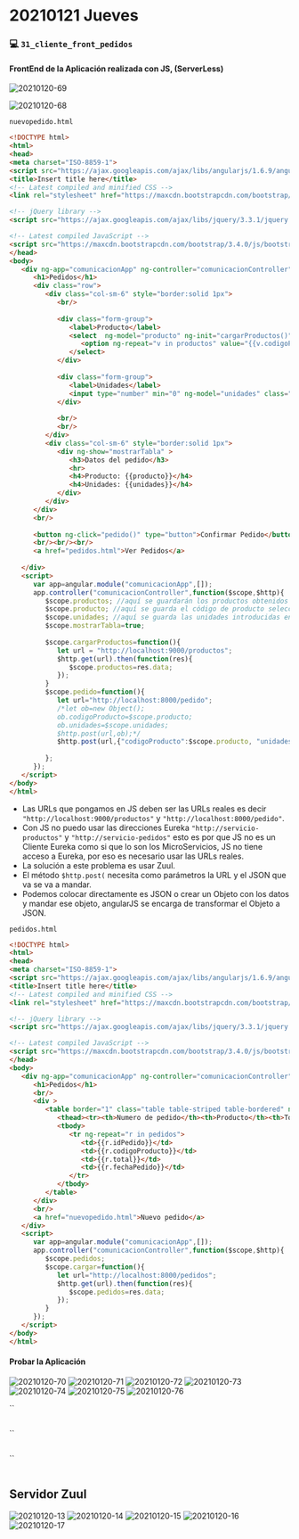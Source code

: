 # 20210121 Jueves

### :computer: `31_cliente_front_pedidos`
#### FrontEnd de la Aplicación realizada con JS, (ServerLess)

![20210120-69](images2/20210120-69.png)

![20210120-68](images2/20210120-68.png)


`nuevopedido.html`

```html
<!DOCTYPE html>
<html>
<head>
<meta charset="ISO-8859-1">
<script src="https://ajax.googleapis.com/ajax/libs/angularjs/1.6.9/angular.min.js"></script>
<title>Insert title here</title>
<!-- Latest compiled and minified CSS -->
<link rel="stylesheet" href="https://maxcdn.bootstrapcdn.com/bootstrap/3.4.0/css/bootstrap.min.css">

<!-- jQuery library -->
<script src="https://ajax.googleapis.com/ajax/libs/jquery/3.3.1/jquery.min.js"></script>

<!-- Latest compiled JavaScript -->
<script src="https://maxcdn.bootstrapcdn.com/bootstrap/3.4.0/js/bootstrap.min.js"></script> 
</head>
<body>
   <div ng-app="comunicacionApp" ng-controller="comunicacionController" class="container">
      <h1>Pedidos</h1>
      <div class="row">	
         <div class="col-sm-6" style="border:solid 1px">
            <br/>
			
            <div class="form-group">
               <label>Producto</label>
               <select  ng-model="producto" ng-init="cargarProductos()" class="form-control" style="width:80%">
                  <option ng-repeat="v in productos" value="{{v.codigoProducto}}">{{v.producto}} - {{v.precioUnitario}} - {{v.stock}}</option>	
               </select>
            </div>
		
            <div class="form-group">
               <label>Unidades</label>
               <input type="number" min="0" ng-model="unidades" class="form-control" style="width:80%"/>
            </div>
		
            <br/>
            <br/>
         </div>
         <div class="col-sm-6" style="border:solid 1px">
            <div ng-show="mostrarTabla" >
               <h3>Datos del pedido</h3>
               <hr>
               <h4>Producto: {{producto}}</h4>
               <h4>Unidades: {{unidades}}</h4>
            </div>
         </div>
      </div>
      <br/>
		
      <button ng-click="pedido()" type="button">Confirmar Pedido</button>
      <br/><br/><br/>
      <a href="pedidos.html">Ver Pedidos</a>
	
   </div>
   <script>
      var app=angular.module("comunicacionApp",[]);
      app.controller("comunicacionController",function($scope,$http){
         $scope.productos; //aquí se guardarán los productos obtenidos en la petición al servicio de productos
         $scope.producto; //aquí se guarda el código de producto seleccionado en la lista			
         $scope.unidades; //aquí se guarda las unidades introducidas en el campo unidades		
         $scope.mostrarTabla=true;			
			
         $scope.cargarProductos=function(){				
            let url = "http://localhost:9000/productos";	
            $http.get(url).then(function(res){
               $scope.productos=res.data;								
            });
         }
         $scope.pedido=function(){
            let url="http://localhost:8000/pedido";
            /*let ob=new Object();
            ob.codigoProducto=$scope.producto;
            ob.unidades=$scope.unidades;
            $http.post(url,ob);*/
            $http.post(url,{"codigoProducto":$scope.producto, "unidades":$scope.unidades});
			
         };
      });	
   </script>
</body>
</html>
```

* Las URLs que pongamos en JS deben ser las URLs reales es decir `"http://localhost:9000/productos"` y `"http://localhost:8000/pedido"`.
* Con JS no puedo usar las direcciones Eureka `"http://servicio-productos"` y `"http://servicio-pedidos"` esto es por que JS no es un Cliente Eureka como si que lo son los MicroServicios, JS no tiene acceso a Eureka, por eso es necesario usar las URLs reales.
* La solución a este problema es usar Zuul.
* El método `$http.post(` necesita como parámetros la URL y el JSON que va se va a mandar.
* Podemos colocar directamente es JSON o crear un Objeto con los datos y mandar ese objeto, angularJS se encarga de transformar el Objeto a JSON.



`pedidos.html`

```html
<!DOCTYPE html>
<html>
<head>
<meta charset="ISO-8859-1">
<script src="https://ajax.googleapis.com/ajax/libs/angularjs/1.6.9/angular.min.js"></script>
<title>Insert title here</title>
<!-- Latest compiled and minified CSS -->
<link rel="stylesheet" href="https://maxcdn.bootstrapcdn.com/bootstrap/3.4.0/css/bootstrap.min.css">

<!-- jQuery library -->
<script src="https://ajax.googleapis.com/ajax/libs/jquery/3.3.1/jquery.min.js"></script>

<!-- Latest compiled JavaScript -->
<script src="https://maxcdn.bootstrapcdn.com/bootstrap/3.4.0/js/bootstrap.min.js"></script> 
</head>
<body>
   <div ng-app="comunicacionApp" ng-controller="comunicacionController" class="container">
      <h1>Pedidos</h1>
      <br/>
      <div >
         <table border="1" class="table table-striped table-bordered" ng-init="cargar()">
            <thead><tr><th>Numero de pedido</th><th>Producto</th><th>Total</th><th>Fecha pedido</th></tr></thead>
            <tbody>
               <tr ng-repeat="r in pedidos">
                  <td>{{r.idPedido}}</td>
                  <td>{{r.codigoProducto}}</td>
                  <td>{{r.total}}</td>
                  <td>{{r.fechaPedido}}</td>
               </tr>
            </tbody>
         </table>
      </div>
      <br/>
      <a href="nuevopedido.html">Nuevo pedido</a>
   </div>
   <script>
      var app=angular.module("comunicacionApp",[]);
      app.controller("comunicacionController",function($scope,$http){
         $scope.pedidos;	
         $scope.cargar=function(){				
            let url="http://localhost:8000/pedidos";		
            $http.get(url).then(function(res){
               $scope.pedidos=res.data;			
            });
         }		
      });
   </script>
</body>
</html>
```

#### Probar la Aplicación

![20210120-70](images2/20210120-70.png)
![20210120-71](images2/20210120-71.png)
![20210120-72](images2/20210120-72.png)
![20210120-73](images2/20210120-73.png)
![20210120-74](images2/20210120-74.png)
![20210120-75](images2/20210120-75.png)
![20210120-76](images2/20210120-76.png)

``
```java
```


``
```java
```

``
```java
```








## Servidor Zuul

![20210120-13](images/20210120-13.png)
![20210120-14](images/20210120-14.png)
![20210120-15](images/20210120-15.png)
![20210120-16](images/20210120-16.png)
![20210120-17](images/20210120-17.png)
